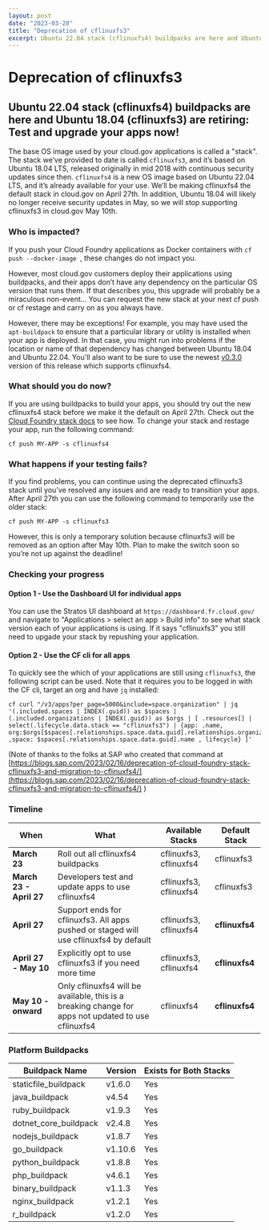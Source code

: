 ```yaml
---
layout: post
date: "2023-03-28"
title: "Deprecation of cflinuxfs3" 
excerpt: Ubuntu 22.04 stack (cflinuxfs4) buildpacks are here and Ubuntu 18.04 (cflinuxfs3) are retiring, test and upgrade your apps now!
---
```


# Deprecation of cflinuxfs3

## Ubuntu 22.04 stack (cflinuxfs4) buildpacks are here and Ubuntu 18.04 (cflinuxfs3) are retiring: Test and upgrade your apps now!


The base OS image used by your cloud.gov applications is called a "stack". The stack we’ve provided to date is called `cflinuxfs3`, and it’s based on Ubuntu 18.04 LTS, released originally in mid 2018 with continuous security updates since then. `cflinuxfs4` is a new OS image based on Ubuntu 22.04 LTS, and it’s already available for your use. We’ll be making cflinuxfs4 the default stack in cloud.gov on April 27th. In addition, Ubuntu 18.04 will likely no longer receive security updates in May, so we will stop supporting cflinuxfs3 in cloud.gov May 10th.

### Who is impacted?

If you push your Cloud Foundry applications as Docker containers with `cf push --docker-image `, these changes do not impact you.

However, most cloud.gov customers deploy their applications using buildpacks, and their apps don’t have any dependency on the particular OS version that runs them. If that describes you, this upgrade will probably be a miraculous non-event… You can request the new stack at your next cf push or cf restage and carry on as you always have.

However, there may be exceptions! For example, you may have used the `apt-buildpack` to ensure that a particular library or utility is installed when your app is deployed. In that case, you might run into problems if the location or name of that dependency has changed between Ubuntu 18.04 and Ubuntu 22.04.  You'll also want to be sure to use the newest [v0.3.0](https://github.com/cloudfoundry/apt-buildpack/releases/tag/v0.3.0) version of this release which supports cflinuxfs4.

### What should you do now?

If you are using buildpacks to build your apps, you should try out the new cflinuxfs4 stack before we make it the default on April 27th. Check out the [Cloud Foundry stack docs](https://docs.cloudfoundry.org/devguide/deploy-apps/stacks.html) to see how. To change your stack and restage your app, run the following command:

```
cf push MY-APP -s cflinuxfs4
```

### What happens if your testing fails?


If you find problems, you can continue using the deprecated cflinuxfs3 stack until you’ve resolved any issues and are ready to transition your apps.  After April 27th you can use the following command to temporarily use the older stack:

```
cf push MY-APP -s cflinuxfs3
```


However, this is only a temporary solution because cflinuxfs3 will be removed as an option after May 10th. Plan to make the switch soon so you’re not up against the deadline!


### Checking your progress

#### Option 1 - Use the Dashboard UI for individual apps

You can use the Stratos UI dashboard at `https://dashboard.fr.cloud.gov/` and navigate to "Applications > select an app > Build info" to see what stack version each of your applications is using.  If it says "cflinuxfs3" you still need to upgade your stack by repushing your application.

#### Option 2 - Use the CF cli for all apps

To quickly see the which of your applications are still using `cflinuxfs3`, the following script can be used.  Note that it requires you to be logged in with the CF cli, target an org and have `jq` installed:



```
cf curl "/v3/apps?per_page=5000&include=space.organization" | jq '(.included.spaces | INDEX(.guid)) as $spaces | (.included.organizations | INDEX(.guid)) as $orgs | [ .resources[] | select(.lifecycle.data.stack == "cflinuxfs3") | {app: .name, org:$orgs[$spaces[.relationships.space.data.guid].relationships.organization.data.guid].name ,space: $spaces[.relationships.space.data.guid].name , lifecycle} ]'
```


(Note of thanks to the folks at SAP who created that command at [https://blogs.sap.com/2023/02/16/deprecation-of-cloud-foundry-stack-cflinuxfs3-and-migration-to-cflinuxfs4/](https://blogs.sap.com/2023/02/16/deprecation-of-cloud-foundry-stack-cflinuxfs3-and-migration-to-cflinuxfs4/)  )



### Timeline

| When | What | Available Stacks | Default Stack |
| ----------------|-------------|------------------|---------------|
| **March 23** | Roll out all cflinuxfs4 buildpacks | cflinuxfs3, cflinuxfs4 | cflinuxfs3
| **March 23 - April 27** | Developers test and update apps to use cflinuxfs4 | cflinuxfs3, cflinuxfs4 | cflinuxfs3
| **April 27** | Support ends for cflinuxfs3.  All apps pushed or staged will use cflinuxfs4 by default  | cflinuxfs3, cflinuxfs4 | **cflinuxfs4**
| **April 27 - May 10** | Explicitly opt to use cflinuxfs3 if you need more time | cflinuxfs3, cflinuxfs4 | **cflinuxfs4**
| **May 10 - onward** | Only cflinuxfs4 will be available, this is a breaking change for apps not updated to use cflinuxfs4 |  cflinuxfs4 | **cflinuxfs4**



### Platform Buildpacks

| Buildpack Name | Version | Exists for Both Stacks |
|----------------|---------|--------|
| staticfile_buildpack  | v1.6.0  | Yes
| java_buildpack        | v4.54   | Yes
| ruby_buildpack        | v1.9.3  | Yes
| dotnet_core_buildpack | v2.4.8  | Yes
| nodejs_buildpack      | v1.8.7  | Yes
| go_buildpack          | v1.10.6 | Yes
| python_buildpack      | v1.8.8  | Yes
| php_buildpack         | v4.6.1  | Yes
| binary_buildpack      | v1.1.3  | Yes
| nginx_buildpack       | v1.2.1  | Yes
| r_buildpack           | v1.2.0  | Yes

